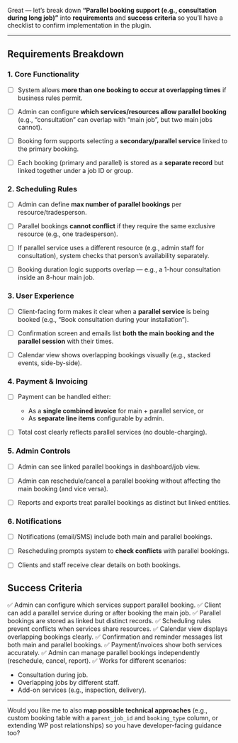 Great — let’s break down **“Parallel booking support (e.g., consultation during long job)”** into **requirements** and **success criteria** so you’ll have a checklist to confirm implementation in the plugin.

---

## **Requirements Breakdown**

### 1. Core Functionality

* [ ] System allows **more than one booking to occur at overlapping times** if business rules permit.
* [ ] Admin can configure **which services/resources allow parallel booking** (e.g., “consultation” can overlap with “main job”, but two main jobs cannot).
* [ ] Booking form supports selecting a **secondary/parallel service** linked to the primary booking.
* [ ] Each booking (primary and parallel) is stored as a **separate record** but linked together under a job ID or group.


### 2. Scheduling Rules

* [ ] Admin can define **max number of parallel bookings** per resource/tradesperson.
* [ ] Parallel bookings **cannot conflict** if they require the same exclusive resource (e.g., one tradesperson).
* [ ] If parallel service uses a different resource (e.g., admin staff for consultation), system checks that person’s availability separately.
* [ ] Booking duration logic supports overlap — e.g., a 1-hour consultation inside an 8-hour main job.





### 3. User Experience

* [ ] Client-facing form makes it clear when a **parallel service** is being booked (e.g., “Book consultation during your installation”).
* [ ] Confirmation screen and emails list **both the main booking and the parallel session** with their times.
* [ ] Calendar view shows overlapping bookings visually (e.g., stacked events, side-by-side).






### 4. Payment & Invoicing

* [ ] Payment can be handled either:

  * As a **single combined invoice** for main + parallel service, or
  * As **separate line items** configurable by admin.
* [ ] Total cost clearly reflects parallel services (no double-charging).


### 5. Admin Controls

* [ ] Admin can see linked parallel bookings in dashboard/job view.
* [ ] Admin can reschedule/cancel a parallel booking without affecting the main booking (and vice versa).
* [ ] Reports and exports treat parallel bookings as distinct but linked entities.




### 6. Notifications

* [ ] Notifications (email/SMS) include both main and parallel bookings.
* [ ] Rescheduling prompts system to **check conflicts** with parallel bookings.
* [ ] Clients and staff receive clear details on both bookings.



## **Success Criteria**

✅ Admin can configure which services support parallel booking.
✅ Client can add a parallel service during or after booking the main job.
✅ Parallel bookings are stored as linked but distinct records.
✅ Scheduling rules prevent conflicts when services share resources.
✅ Calendar view displays overlapping bookings clearly.
✅ Confirmation and reminder messages list both main and parallel bookings.
✅ Payment/invoices show both services accurately.
✅ Admin can manage parallel bookings independently (reschedule, cancel, report).
✅ Works for different scenarios:

* Consultation during job.
* Overlapping jobs by different staff.
* Add-on services (e.g., inspection, delivery).

---

Would you like me to also **map possible technical approaches** (e.g., custom booking table with a `parent_job_id` and `booking_type` column, or extending WP post relationships) so you have developer-facing guidance too?

